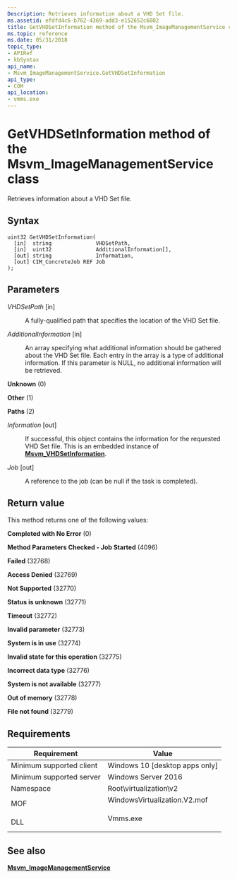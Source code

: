 ```yaml
---
Description: Retrieves information about a VHD Set file.
ms.assetid: efdfd4c6-b762-4369-add3-e152652c6802
title: GetVHDSetInformation method of the Msvm_ImageManagementService class
ms.topic: reference
ms.date: 05/31/2018
topic_type: 
- APIRef
- kbSyntax
api_name: 
- Msvm_ImageManagementService.GetVHDSetInformation
api_type: 
- COM
api_location: 
- vmms.exe
---
```


# GetVHDSetInformation method of the Msvm\_ImageManagementService class

Retrieves information about a VHD Set file.

## Syntax


```mof
uint32 GetVHDSetInformation(
  [in]  string              VHDSetPath,
  [in]  uint32              AdditionalInformation[],
  [out] string              Information,
  [out] CIM_ConcreteJob REF Job
);
```



## Parameters

<dl> <dt>

*VHDSetPath* \[in\]
</dt> <dd>

A fully-qualified path that specifies the location of the VHD Set file.

</dd> <dt>

*AdditionalInformation* \[in\]
</dt> <dd>

An array specifying what additional information should be gathered about the VHD Set file. Each entry in the array is a type of additional information. If this parameter is NULL, no additional information will be retrieved.

<dt>

<span id="Unknown"></span><span id="unknown"></span><span id="UNKNOWN"></span>

**Unknown** (0)


</dt> <dd></dd> <dt>

<span id="Other"></span><span id="other"></span><span id="OTHER"></span>

**Other** (1)


</dt> <dd></dd> <dt>

<span id="Paths"></span><span id="paths"></span><span id="PATHS"></span>

**Paths** (2)


</dt> <dd></dd> </dl> </dd> <dt>

*Information* \[out\]
</dt> <dd>

If successful, this object contains the information for the requested VHD Set file. This is an embedded instance of [**Msvm\_VHDSetInformation**](msvm-vhdsetinformation.md).

</dd> <dt>

*Job* \[out\]
</dt> <dd>

A reference to the job (can be null if the task is completed).

</dd> </dl>

## Return value

This method returns one of the following values:

<dl> <dt>

**Completed with No Error** (0)
</dt> <dt>

**Method Parameters Checked - Job Started** (4096)
</dt> <dt>

**Failed** (32768)
</dt> <dt>

**Access Denied** (32769)
</dt> <dt>

**Not Supported** (32770)
</dt> <dt>

**Status is unknown** (32771)
</dt> <dt>

**Timeout** (32772)
</dt> <dt>

**Invalid parameter** (32773)
</dt> <dt>

**System is in use** (32774)
</dt> <dt>

**Invalid state for this operation** (32775)
</dt> <dt>

**Incorrect data type** (32776)
</dt> <dt>

**System is not available** (32777)
</dt> <dt>

**Out of memory** (32778)
</dt> <dt>

**File not found** (32779)
</dt> </dl>

## Requirements



| Requirement | Value |
|-------------------------------------|---------------------------------------------------------------------------------------------------------|
| Minimum supported client<br/> | Windows 10 \[desktop apps only\]<br/>                                                             |
| Minimum supported server<br/> | Windows Server 2016<br/>                                                                          |
| Namespace<br/>                | Root\\virtualization\\v2<br/>                                                                     |
| MOF<br/>                      | <dl> <dt>WindowsVirtualization.V2.mof</dt> </dl> |
| DLL<br/>                      | <dl> <dt>Vmms.exe</dt> </dl>                     |



## See also

<dl> <dt>

[**Msvm\_ImageManagementService**](msvm-imagemanagementservice.md)
</dt> </dl>

 

 




